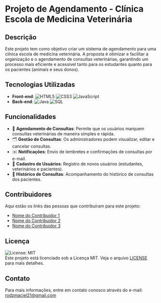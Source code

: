 # Projeto de Agendamento - Clínica Escola de Medicina Veterinária

## Descrição

Este projeto tem como objetivo criar um sistema de agendamento para uma clínica escola de medicina veterinária. A proposta é otimizar e facilitar a organização e o agendamento de consultas veterinárias, garantindo um processo mais eficiente e acessível tanto para os estudantes quanto para os pacientes (animais e seus donos).

## Tecnologias Utilizadas

- **Front-end**: ![HTML5](https://img.shields.io/badge/-HTML5-E34F26?logo=html5&logoColor=white) ![CSS3](https://img.shields.io/badge/-CSS3-1572B6?logo=css3&logoColor=white) ![JavaScript](https://img.shields.io/badge/-JavaScript-F7DF1E?logo=javascript&logoColor=black)
- **Back-end**: ![Java](https://img.shields.io/badge/-Java-007396?logo=java&logoColor=white) ![SQL](https://img.shields.io/badge/-SQL-4479A1?logo=postgresql&logoColor=white)

## Funcionalidades

- 📅 **Agendamento de Consultas**: Permite que os usuários marquem consultas veterinárias de maneira simples e rápida.
- 🗂️ **Gestão de Consultas**: Os administradores podem visualizar, editar e cancelar consultas.
- ✉️ **Notificações**: Envio de lembretes e confirmações de consultas por e-mail.
- 👤 **Cadastro de Usuários**: Registro de novos usuários (estudantes, veterinários e pacientes).
- 📝 **Histórico de Consultas**: Acompanhamento do histórico de consultas dos pacientes.

## Contribuidores

Aqui estão os links das pessoas que contribuíram para este projeto:

- [Nome do Contribuidor 1](link)
- [Nome do Contribuidor 2](link)
- [Nome do Contribuidor 3](link)

## Licença

![License: MIT](https://img.shields.io/badge/License-MIT-blue.svg)  
Este projeto está licenciado sob a Licença MIT. Veja o arquivo [LICENSE](LICENSE) para mais detalhes.

## Contato

Para mais informações, entre em contato conosco através do e-mail: rodzmaciel21@gmail.com
